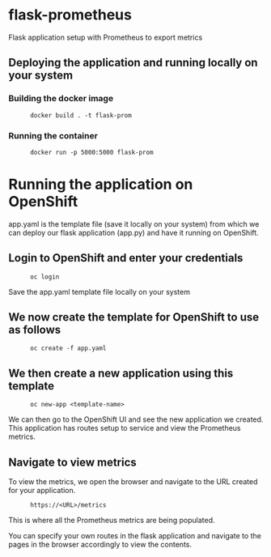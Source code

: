 # flask-prometheus
Flask application setup with Prometheus to export metrics

## Deploying the application and running locally on your system
### Building the docker image
```
      docker build . -t flask-prom
```
### Running the container 
```
      docker run -p 5000:5000 flask-prom
```

# Running the application on OpenShift
app.yaml is the template file (save it locally on your system) from which we can deploy our flask application (app.py) and have it running on OpenShift. 
## Login to OpenShift and enter your credentials
```
      oc login
```
Save the app.yaml template file locally on your system
## We now create the template for OpenShift to use as follows
```
      oc create -f app.yaml
```
## We then create a new application using this template
```
      oc new-app <template-name>
```

We can then go to the OpenShift UI and see the new application we created. This application has routes setup to service and view the Prometheus metrics.

## Navigate to view metrics
To view the metrics, we open the browser and navigate to the URL created for your application.
```
      https://<URL>/metrics
```
This is where all the Prometheus metrics are being populated.

You can specify your own routes in the flask application and navigate to the pages in the browser accordingly to view the contents. 

